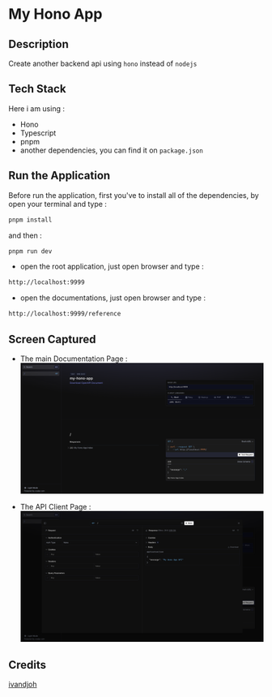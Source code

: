 # My Hono App

## Description

Create another backend api using `hono` instead of `nodejs`

## Tech Stack

Here i am using :

- Hono
- Typescript
- pnpm
- another dependencies, you can find it on `package.json`

## Run the Application

Before run the application, first you've to install all of the dependencies, by open your terminal and type :

```bash
pnpm install
```

and then :

```bash
pnpm run dev
```

- open the root application, just open browser and type :

```bash
http://localhost:9999
```

- open the documentations, just open browser and type :

```bash
http://localhost:9999/reference
```

## Screen Captured

- The main Documentation Page :
  ![Main](./public/assets/index.png)

- The API Client Page :
  ![Client](./public/assets/client.png)

## Credits

[ivandjoh](https://linkedin.com/in/ivandjoh)
